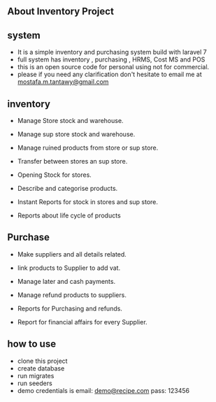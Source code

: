 
## About Inventory Project


## system
- It is a simple inventory and purchasing system build with laravel 7
- full system has inventory , purchasing , HRMS, Cost MS and POS
- this is an open source code for personal using not for commercial.
- please if you need any clarification don't hesitate to email me at mostafa.m.tantawy@gmail.com


## inventory
- Manage Store stock and warehouse.

- Manage sup store  stock and warehouse.

- Manage ruined products from store or sup store.

- Transfer between stores an sup store.

- Opening Stock for stores.

- Describe and categorise products.

- Instant Reports for stock in stores and sup store.

- Reports about life cycle of products

## Purchase
- Make suppliers and all details related.

- link products to Supplier to add vat.

- Manage later and cash payments.

- Manage refund products to suppliers.

- Reports for Purchasing and refunds.

- Report for financial affairs for every Supplier.

## how to use
- clone this project
- create database 
- run migrates
- run seeders
- demo credentials  is email: demo@recipe.com   pass: 123456
